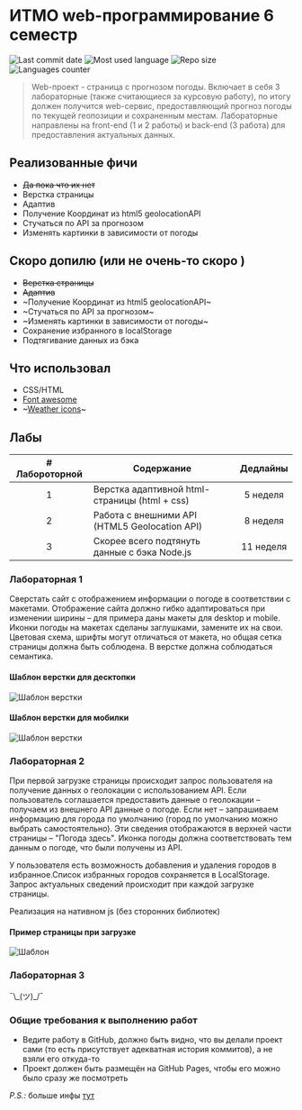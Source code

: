 # ИТМО web-программирование 6 семестр

![Last commit date](https://img.shields.io/github/last-commit/DFirsa/ITMO_web_6sem?color=%230082f3&style=for-the-badge)
![Most used language](https://img.shields.io/github/languages/top/DFirsa/ITMO_web_6sem?color=%2324&style=for-the-badge)
![Repo size](https://img.shields.io/github/repo-size/DFirsa/ITMO_web_6sem?color=%23EE5500&style=for-the-badge)
![Languages counter](https://img.shields.io/github/languages/count/DFirsa/ITMO_web_6sem?style=for-the-badge)

> Web-проект - страница с прогнозом погоды. Включает в себя 3 лабораторные (также считающиеся за курсовую работу), по итогу должен получится web-сервис, предоставляющий прогноз погоды по текущей геопозиции и сохраненным местам. Лабораторные направлены на front-end (1 и 2 работы) и back-end (3 работа) для предоставления актуальных данных.

## Реализованные фичи
* ~~Да пока что их нет~~ 
* Верстка страницы
* Адаптив
* Получение Координат из html5 geolocationAPI
* Стучаться по API за прогнозом
* Изменять картинки в зависимости от погоды

## Скоро допилю (или не очень-то скоро )
* ~~Верстка страницы~~
* ~~Адаптив~~
* ~Получение Координат из html5 geolocationAPI~
* ~Стучаться по API за прогнозом~
* ~Изменять картинки в зависимости от погоды~
* Сохранение избранного в localStorage
* Подтягивание данных из бэка

## Что использовал
* CSS/HTML
* [Font awesome]()
* ~[Weather icons](https://erikflowers.github.io/weather-icons/)~

## Лабы
| # Лабороторной | Содержание                                   | Дедлайны  |
|:--------------:| -------------------------------------------- |:---------:|
| 1              | Верстка адаптивной html-страницы (html + css)| 5 неделя  |
| 2              | Работа с внешними API (HTML5 Geolocation API)| 8 неделя  |
| 3              | Скорее всего подтянуть данные с бэка Node.js | 11 неделя |

### Лабораторная 1
Сверстать сайт с отображением информации о погоде в соответствии с макетами. Отображение сайта должно гибко адаптироваться при изменении ширины – для примера даны макеты для desktop и mobile. Иконки погоды на макетах сделаны заглушками, замените их на свои. Цветовая схема, шрифты могут отличаться от макета, но общая сетка страницы должна быть соблюдена. В верстке должна соблюдаться семантика.

#### Шаблон верстки для десктопки
![Шаблон верстки](https://sun9-14.userapi.com/impg/j4w8Ji-RKpDef0AQaIwtxgFVcO5low3zNYd6JA/T-La3Jh7Iqg.jpg?size=850x1080&quality=96&sign=180ff84d3b5c713fd61de8bc02f742e0&type=album)

#### Шаблон верстки для мобилки
![Шаблон верстки](https://sun9-35.userapi.com/impg/rKyHTD-SUO76IYgnMEErzXmOoSqprIuauGpodA/stXp9OlacdA.jpg?size=576x2160&quality=96&proxy=1&sign=af2c03c1b3c25a54bc89b5f04dbdf47b&type=album)

### Лабораторная 2
При первой загрузке страницы происходит запрос пользователя на получение данных о геолокации с использованием API. Если пользователь соглашается предоставить данные о геолокации – получаем из внешнего API данные о погоде. Если нет – запрашиваем информацию для города по умолчанию (город по умолчанию можно выбрать самостоятельно). Эти сведения отображаются в верхней части страницы – "Погода здесь". Иконка погоды должна соответствовать тем данным о погоде, что были получены из API.

У пользователя есть возможность добавления и удаления городов в избранное.Список избранных городов сохраняется в LocalStorage. Запрос актуальных сведений происходит при каждой загрузке страницы.

Реализация на нативном js (без сторонних библиотек)

#### Пример страницы при загрузке
![Шаблон](https://sun9-61.userapi.com/impg/e1UYf1vDBGeSbOi0ydtW8TaFK4moQztbILTA9A/SIbmA144WC0.jpg?size=807x537&quality=96&sign=86e64175b5508379b565b34fb3a3e5fb&type=album)

### Лабораторная 3
¯\\\_(ツ)_/¯

### Общие требования к выполнению работ
* Ведите работу в GitHub, должно быть видно, что вы делали проект сами (то есть присутствует адекватная история коммитов), а не взяли его откуда-то
* Проект должен быть размещён на GitHub Pages, чтобы его можно было сразу же посмотреть

_P.S.:_ больше инфы [тут](https://www.notion.so/Web-69550219420649bf96956cd6fc0d34f0) 